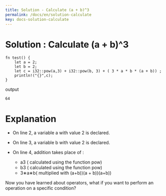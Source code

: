 ```yaml
---
title: Solution - Calculate (a + b)^3
permalink: /docs/en/solution-calculate
key: docs-solution-calculate
---
```


# Solution : Calculate (a + b)^3


```
fn test() {
    let a = 2;
    let b = 2;
    let c = i32::pow(a,3) + i32::pow(b, 3) + ( 3 * a * b * (a + b)) ; 
    println!("{}",c);  
}

```
output 


```
64

```

# Explanation
  
  - On line 2, a variable a with value 2 is declared. <br>
  - On line 3, a variable b with value 2 is declared. <br>
  - On line 4, addition takes place of : <br>
        
    - a​3​​ ( calculated using the function pow)
    - b​3​​ ( calculated using the function pow)
    - 3∗a∗b( multiplied with (a+b))(a + b))(a+b))
        
        
Now you have learned about operators, what if you want to perform an operation on a specific condition? 


